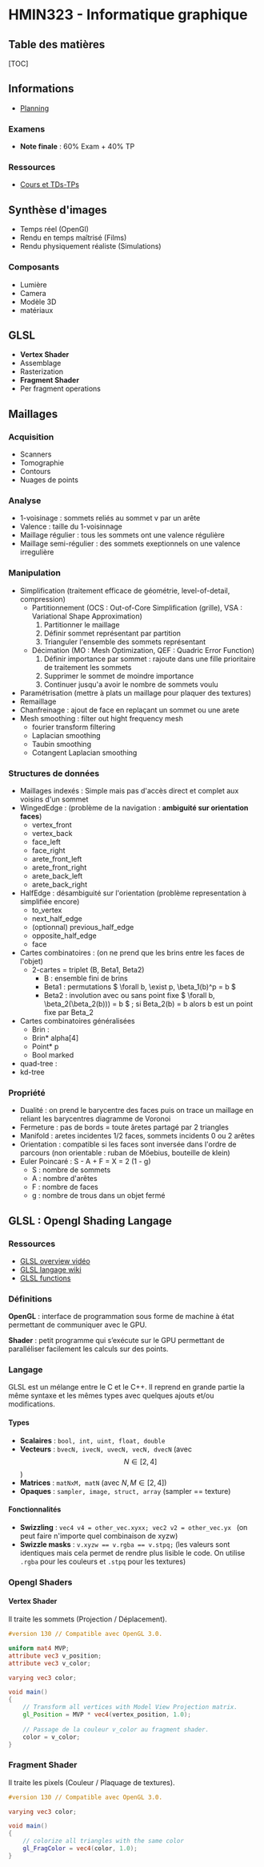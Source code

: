 # HMIN323 - Informatique graphique

## Table des matières

[TOC]

## Informations

- [Planning](https://moodle.umontpellier.fr/mod/page/view.php?id=190260)

### Examens

- **Note finale** : 60% Exam + 40% TP

### Ressources

- [Cours et TDs-TPs](https://moodle.umontpellier.fr/course/view.php?id=5844)

## Synthèse d'images

- Temps réel (OpenGl)
- Rendu en temps maîtrisé (Films)
- Rendu physiquement réaliste (Simulations)

### Composants

- Lumière
- Camera
- Modèle 3D
- matériaux

## GLSL

- **Vertex Shader**
- Assemblage
- Rasterization
- **Fragment Shader**
- Per fragment operations

## Maillages

### Acquisition

- Scanners
- Tomographie
- Contours
- Nuages de points

### Analyse

- 1-voisinage : sommets reliés au sommet v par un arête
- Valence : taille du 1-voisinnage
- Maillage régulier : tous les sommets ont une valence régulière
- Maillage semi-régulier : des sommets exeptionnels on une valence irregulière

### Manipulation

- Simplification (traitement efficace de géométrie, level-of-detail, compression)
  - Partitionnement (OCS : Out-of-Core Simplification (grille), VSA : Variational Shape Approximation)
    1. Partitionner le maillage
    2. Définir sommet représentant par partition
    3. Trianguler l'ensemble des sommets représentant
  - Décimation (MO : Mesh Optimization, QEF : Quadric Error Function)
    1. Définir importance par sommet : rajoute dans une fille prioritaire de traitement les sommets
    2. Supprimer le sommet de moindre importance
    3. Continuer jusqu'a avoir le nombre de sommets voulu
- Paramétrisation (mettre à plats un maillage pour plaquer des textures)
- Remaillage
- Chanfreinage : ajout de face en replaçant un sommet ou une arete
- Mesh smoothing : filter out hight frequency mesh
  - fourier transform filtering
  - Laplacian smoothing
  - Taubin smoothing
  - Cotangent Laplacian smoothing

### Structures de données

- Maillages indexés : Simple mais pas d'accès direct et complet aux voisins d'un sommet
- WingedEdge : (problème de la navigation : **ambiguité sur orientation faces**)
  - vertex_front
  - vertex_back
  - face_left
  - face_right
  - arete_front_left
  - arete_front_right
  - arete_back_left
  - arete_back_right
- HalfEdge : désambiguité sur l'orientation (problème representation à simplifiée encore)
  - to_vertex
  - next_half_edge
  - (optionnal) previous_half_edge
  - opposite_half_edge
  - face
- Cartes combinatoires : (on ne prend que les brins entre les faces de l'objet)
  - 2-cartes = triplet (B, Beta1, Beta2)
    - B : ensemble fini de brins
    - Beta1 : permutations $ \forall b, \exist p, \beta_1(b)^p = b $
    - Beta2 : involution avec ou sans point fixe $ \forall b, \beta_2(\beta_2(b))) = b $  ; si Beta_2(b) = b alors b est un point fixe par Beta_2
- Cartes combinatoires généralisées
  -  Brin :
    - Brin* alpha[4]
    - Point* p
    - Bool marked
- quad-tree :
- kd-tree

### Propriété

- Dualité : on prend le barycentre des faces puis on trace un maillage en reliant les barycentres  diagramme de Voronoi
- Fermeture : pas de bords = toute âretes partagé par 2 triangles
- Manifold : aretes incidentes 1/2 faces, sommets incidents 0 ou 2 arêtes
- Orientation : compatible si les faces sont inversée dans l'ordre de parcours (non orientable : ruban de Möebius, bouteille de klein)
- Euler Poincaré : S - A + F = X = 2 (1 - g)
  - S : nombre de sommets
  - A : nombre d'arêtes
  - F : nombre de faces
  - g : nombre de trous dans un objet fermé





## GLSL : Opengl Shading Langage

### Ressources

- [GLSL overview vidéo](https://www.youtube.com/watch?v=uOErsQljpHs)
- [GLSL langage wiki](https://www.khronos.org/opengl/wiki/OpenGL_Shading_Language)
- [GLSL functions](https://www.shaderific.com/glsl-functions)

### Définitions

**OpenGL** : interface de programmation sous forme de machine à état permettant de communiquer avec le GPU.

**Shader** : petit programme qui s’exécute sur le GPU permettant de paralléliser facilement les calculs sur des points.

### Langage

GLSL est un mélange entre le C et le C++. Il reprend en grande partie la même syntaxe et les mêmes types avec quelques ajouts et/ou modifications.

#### Types

- **Scalaires** : `bool, int, uint, float, double`
- **Vecteurs** : `bvecN, ivecN, uvecN, vecN, dvecN` (avec $$N \in [2, 4]$$)
- **Matrices** : `matNxM, matN` (avec $N, M \in [2, 4]$)
- **Opaques** : `sampler, image, struct, array` (sampler == texture)

#### Fonctionnalités

- **Swizzling** : `vec4 v4 = other_vec.xyxx; vec2 v2 = other_vec.yx ` (on peut faire n'importe quel combinaison de xyzw)
- **Swizzle masks** : `v.xyzw == v.rgba == v.stpq;` (les valeurs sont identiques mais cela permet de rendre plus lisible le code. On utilise `.rgba` pour les couleurs et `.stpq` pour les textures)

### Opengl Shaders

#### Vertex Shader

Il traite les sommets (Projection / Déplacement).

```glsl
#version 130 // Compatible avec OpenGL 3.0.

uniform mat4 MVP;
attribute vec3 v_position;
attribute vec3 v_color;

varying vec3 color;

void main()
{
	// Transform all vertices with Model View Projection matrix.
    gl_Position = MVP * vec4(vertex_position, 1.0);
    
    // Passage de la couleur v_color au fragment shader.
    color = v_color;
}
```

### Fragment Shader

Il traite les pixels (Couleur / Plaquage de textures).

```glsl
#version 130 // Compatible avec OpenGL 3.0.

varying vec3 color;

void main()
{
	// colorize all triangles with the same color
    gl_FragColor = vec4(color, 1.0);
}
```

